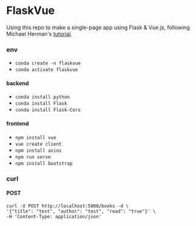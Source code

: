 # FlaskVue

Using this repo to make a single-page app using Flask & Vue.js, following Michael Herman's [tutorial](https://testdriven.io/blog/developing-a-single-page-app-with-flask-and-vuejs/).

### env

- `conda create -n flaskvue`
- `conda activate flaskvue`
#### backend
- `conda install python`
- `conda install Flask`
- `conda install Flask-Cors`
#### frontend
- `npm install vue`
- `vue create client`
- `npm install axios`
- `npm run serve`
- `npm install bootstrap`

### curl

#### POST
```
curl -X POST http://localhost:5000/books -d \
'{"title": "test", "author": "test", "read": "true"}' \
-H 'Content-Type: application/json'
```